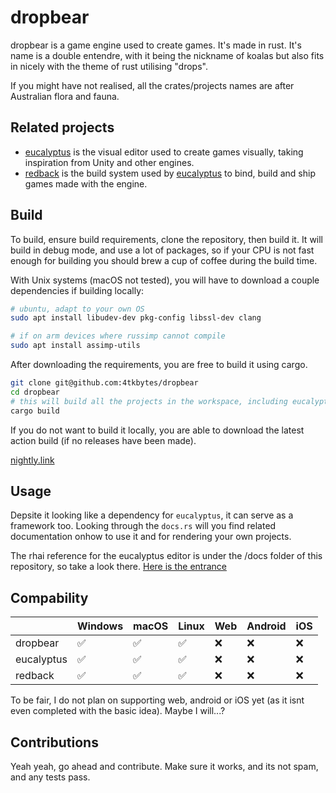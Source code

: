 # dropbear

dropbear is a game engine used to create games. It's made in rust. It's name is a double entendre, with it being the nickname of koalas but also fits in nicely with the theme of rust utilising "drops".

If you might have not realised, all the crates/projects names are after Australian flora and fauna.

## Related projects

- [eucalyptus](https://github.com/4tkbytes/dropbear/tree/main/eucalyptus) is the visual editor used to create games visually, taking inspiration from Unity and other engines.
- [redback](https://github.com/4tkbytes/dropbear/tree/main/redback) is the build system used by [eucalyptus](https://github.com/4tkbytes/dropbear/tree/main/eucalyptus) to bind, build and ship games made with the engine.

## Build

To build, ensure build requirements, clone the repository, then build it. It will build in debug mode, and use a lot of packages, so if your CPU is not fast enough for building you should brew a cup of coffee during the build time.

With Unix systems (macOS not tested), you will have to download a couple dependencies if building locally:
<!-- If you have a macOS system, please create a PR and add your own implementation. I know you need to use brew, but I don't know what dependencies to install.  -->

```bash
# ubuntu, adapt to your own OS
sudo apt install libudev-dev pkg-config libssl-dev clang

# if on arm devices where russimp cannot compile
sudo apt install assimp-utils
```

After downloading the requirements, you are free to build it using cargo.

```bash
git clone git@github.com:4tkbytes/dropbear
cd dropbear
# this will build all the projects in the workspace, including eucalyptus and redback.
cargo build
```

If you do not want to build it locally, you are able to download the latest action build (if no releases have been made).

[nightly.link](https://nightly.link/4tkbytes/dropbear/workflows/create_executable.yaml/main?preview)

## Usage

Depsite it looking like a dependency for `eucalyptus`, it can serve as a framework too. Looking through the `docs.rs` will you find related documentation onhow to use it and for rendering your own projects.

The rhai reference for the eucalyptus editor is under the /docs folder of this repository, so take a look there. [Here is the entrance](https://github.com/4tkbytes/dropbear/blob/main/docs/README.md)

## Compability

|            | Windows | macOS | Linux | Web | Android | iOS |
|------------|---------|-------|-------|-----|---------|-----|
| dropbear   |    ✅    |   ✅   |   ✅   |  ❌  |    ❌    |  ❌  |
| eucalyptus |    ✅    |   ✅   |   ✅   |  ❌  |    ❌    |  ❌  |
| redback    |    ✅    |   ✅   |   ✅   |  ❌  |    ❌    |  ❌  |

To be fair, I do not plan on supporting web, android or iOS yet (as it isnt even completed with the basic idea). Maybe I will...?

## Contributions

Yeah yeah, go ahead and contribute. Make sure it works, and its not spam, and any tests pass. 
